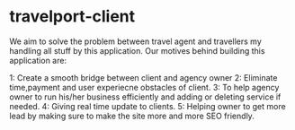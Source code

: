 # travelport-client

We aim to solve the problem between travel agent and travellers my handling all stuff by this application. Our motives behind building this application are:

1: Create a smooth bridge between client and agency owner
2: Eliminate time,payment and user experiecne obstacles of client. 
3: To help agency owner to run his/her business efficiently and adding or deleting service if needed. 
4: Giving real time update to clients. 
5: Helping owner to get more lead by making sure to make the site more and more SEO friendly.
